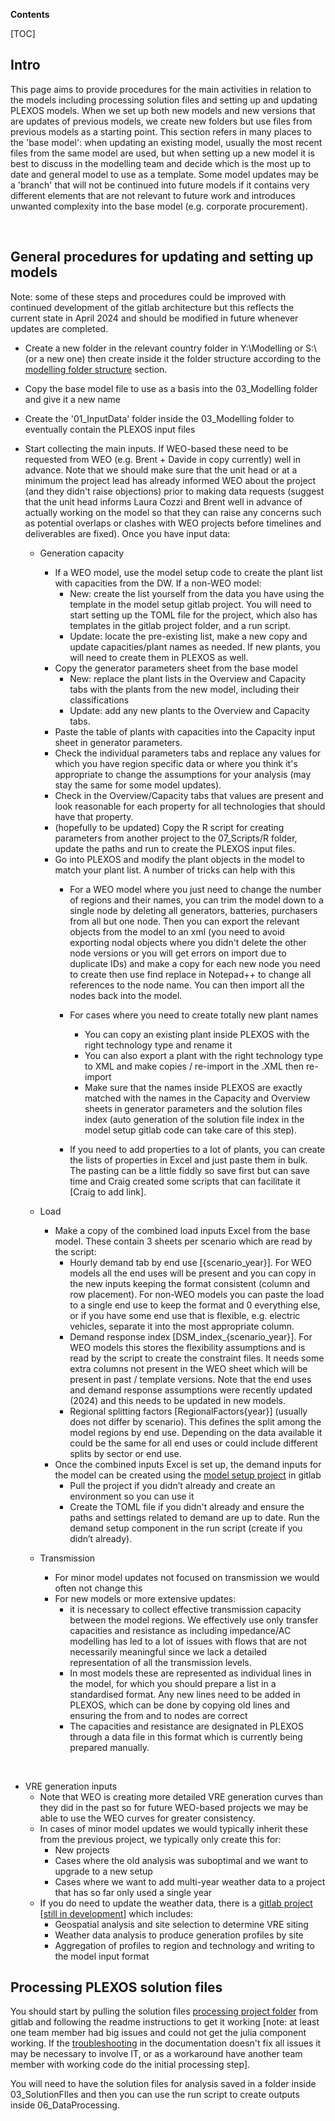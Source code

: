 **Contents**

[TOC]

## **Intro**
This page aims to provide procedures for the main activities in relation
to the models including processing solution files and setting up and
updating PLEXOS models. When we set up both new models and new versions
that are updates of previous models, we create new folders but use files
from previous models as a starting point. This section refers in many
places to the 'base model': when updating an existing model, usually the
most recent files from the same model are used, but when setting up a
new model it is best to discuss in the modelling team and decide which
is the most up to date and general model to use as a template. Some
model updates may be a 'branch' that will not be continued into future
models if it contains very different elements that are not relevant to
future work and introduces unwanted complexity into the base model (e.g.
corporate procurement).

 


## **General procedures for updating and setting up models**

Note: some of these steps and procedures could be improved with
continued development of the gitlab architecture but this reflects the
current state in April 2024 and should be modified in future whenever
updates are completed.
- Create a new folder in the relevant country folder in Y:\Modelling or
  S:\\ (or a new one) then create inside it the folder structure
  according to the [modelling folder
  structure](onenote:#Modelling%20overview&section-id={3A400C3C-8527-48C9-BAE1-A2C9F8CC2AD2}&page-id={F550C275-BD42-4B6D-B343-CC6E9DB488B5}&object-id={D4531B9D-57BF-0F64-0114-E7B75118A135}&83&base-path=https://ieaorg.sharepoint.com/sites/EMS-RISE/SiteAssets/EMS-RISE%20Notebook/Onboarding%20and%20WIKI.one)
  section.
- Copy the base model file to use as a basis into the 03_Modelling
  folder and give it a new name
- Create the '01_InputData' folder inside the 03_Modelling folder to
  eventually contain the PLEXOS input files
- Start collecting the main inputs. If WEO-based these need to be
  requested from WEO (e.g. Brent + Davide in copy currently) well in
  advance. Note that we should make sure that the unit head or at a
  minimum the project lead has already informed WEO about the project
  (and they didn't raise objections) prior to making data requests
  (suggest that the unit head informs Laura Cozzi and Brent well in
  advance of actually working on the model so that they can raise any
  concerns such as potential overlaps or clashes with WEO projects
  before timelines and deliverables are fixed). Once you have input
  data:

  - Generation capacity
    - If a WEO model, use the model setup code to create the plant list
      with capacities from the DW. If a non-WEO model:
      - New: create the list yourself from the data you have using the
        template in the model setup gitlab project. You will need to
        start setting up the TOML file for the project, which also has
        templates in the gitlab project folder, and a run script.
      - Update: locate the pre-existing list, make a new copy and update
        capacities/plant names as needed. If new plants, you will need
        to create them in PLEXOS as well.
    - Copy the generator parameters sheet from the base model
      - New: replace the plant lists in the Overview and Capacity tabs
        with the plants from the new model, including their
        classifications
      - Update: add any new plants to the Overview and Capacity tabs.
    - Paste the table of plants with capacities into the Capacity input
      sheet in generator parameters.
    - Check the individual parameters tabs and replace any values for
      which you have region specific data or where you think it's
      appropriate to change the assumptions for your analysis (may stay
      the same for some model updates).
    - Check in the Overview/Capacity tabs that values are present and
      look reasonable for each property for all technologies that should
      have that property.
    - (hopefully to be updated) Copy the R script for creating
      parameters from another project to the 07_Scripts/R folder, update
      the paths and run to create the PLEXOS input files.
    - Go into PLEXOS and modify the plant objects in the model to match
      your plant list. A number of tricks can help with this
      - For a WEO model where you just need to change the number of
        regions and their names, you can trim the model down to a single
        node by deleting all generators, batteries, purchasers from all
        but one node. Then you can export the relevant objects from the
        model to an xml (you need to avoid exporting nodal objects where
        you didn't delete the other node versions or you will get errors
        on import due to duplicate IDs) and make a copy for each new
        node you need to create then use find replace in Notepad++ to
        change all references to the node name. You can then import all
        the nodes back into the model.

      - For cases where you need to create totally new plant names
        - You can copy an existing plant inside PLEXOS with the right
          technology type and rename it
        - You can also export a plant with the right technology type to
          XML and make copies / re-import in the .XML then re-import
        - Make sure that the names inside PLEXOS are exactly matched
          with the names in the Capacity and Overview sheets in
          generator parameters and the solution files index (auto
          generation of the solution file index in the model setup
          gitlab code can take care of this step).
      - If you need to add properties to a lot of plants, you can create
        the lists of properties in Excel and just paste them in bulk.
        The pasting can be a little fiddly so save first but can save
        time and Craig created some scripts that can facilitate it
        \[Craig to add link\].

  - Load
    - Make a copy of the combined load inputs Excel from the base model.
      These contain 3 sheets per scenario which are read by the script:
      - Hourly demand tab by end use \[{scenario_year}\]. For WEO models
        all the end uses will be present and you can copy in the new
        inputs keeping the format consistent (column and row placement).
        For non-WEO models you can paste the load to a single end use to
        keep the format and 0 everything else, or if you have some end
        use that is flexible, e.g. electric vehicles, separate it into
        the most appropriate column.
      - Demand response index \[DSM_index\_{scenario_year}\]. For WEO
        models this stores the flexibility assumptions and is read by
        the script to create the constraint files. It needs some extra
        columns not present in the WEO sheet which will be present in
        past / template versions. Note that the end uses and demand
        response assumptions were recently updated (2024) and this needs
        to be updated in new models.
      - Regional splitting factors \[RegionalFactors{year}\] (usually
        does not differ by scenario). This defines the split among the
        model regions by end use. Depending on the data available it
        could be the same for all end uses or could include different
        splits by sector or end use.
    - Once the combined inputs Excel is set up, the demand inputs for
      the model can be created using the [model setup
      project](https://gitlab.iea.org/iea/ems/rise/plexos-model-setup)
      in gitlab
      - Pull the project if you didn’t already and create an environment
        so you can use it
      - Create the TOML file if you didn't already and ensure the paths
        and settings related to demand are up to date. Run the demand
        setup component in the run script (create if you didn’t
        already).

  - Transmission
    - For minor model updates not focused on transmission we would often
      not change this
    - For new models or more extensive updates:
      - it is necessary to collect effective transmission capacity
        between the model regions. We effectively use only transfer
        capacities and resistance as including impedance/AC modelling
        has led to a lot of issues with flows that are not necessarily
        meaningful since we lack a detailed representation of all the
        transmission levels.
      - In most models these are represented as individual lines in the
        model, for which you should prepare a list in a standardised
        format. Any new lines need to be added in PLEXOS, which can be
        done by copying old lines and ensuring the from and to nodes are
        correct
      - The capacities and resistance are designated in PLEXOS through a
        data file in this format which is currently being prepared
        manually.

 

- VRE generation inputs
  - Note that WEO is creating more detailed VRE generation curves than
    they did in the past so for future WEO-based projects we may be able
    to use the WEO curves for greater consistency.
  - In cases of minor model updates we would typically inherit these
    from the previous project, we typically only create this for:
    - New projects
    - Cases where the old analysis was suboptimal and we want to upgrade
      to a new setup
    - Cases where we want to add multi-year weather data to a project
      that has so far only used a single year
  - If you do need to update the weather data, there is a [gitlab
    project \[still in
    development\]](https://gitlab.iea.org/iea/ems/rise/gis-script) which
    includes:
    - Geospatial analysis and site selection to determine VRE siting
    - Weather data analysis to produce generation profiles by site
    - Aggregation of profiles to region and technology and writing to
      the model input format


## **Processing PLEXOS solution files**

You should start by pulling the solution files [processing project
folder](https://gitlab.iea.org/iea/ems/rise/solution-file-processing)
from gitlab and following the readme instructions to get it working
\[note: at least one team member had big issues and could not get the
julia component working. If the
[troubleshooting](https://gitlab.iea.org/iea/ems/rise/solution-file-processing/-/blob/main/docs/Documentation.md#troubleshooting)
in the documentation doesn't fix all issues it may be necessary to
involve IT, or as a workaround have another team member with working
code do the initial processing step\].

You will need to have the solution files for analysis saved in a folder
inside 03_SolutionFIles and then you can use the run script to create
outputs inside 06_DataProcessing.

 